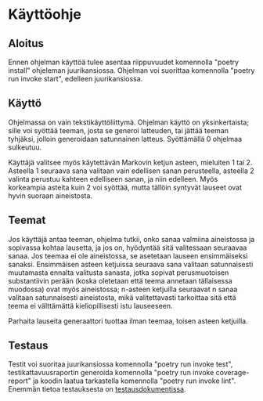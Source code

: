 # Käyttöohje

## Aloitus
Ennen ohjelman käyttöä tulee asentaa riippuvuudet komennolla "poetry install" ohjeleman juurikansiossa. Ohjelman voi suorittaa komennolla "poetry run invoke start", edelleen juurikansiossa.

## Käyttö
Ohjelmassa on vain tekstikäyttöliittymä. Ohjelman käyttö on yksinkertaista; sille voi syöttää teeman, josta se generoi latteuden, tai jättää teeman tyhjäksi, jolloin generoidaan satunnainen latteus. Syöttämällä 0 ohjelmaa sulkeutuu.

Käyttäjä valitsee myös käytettävän Markovin ketjun asteen, mieluiten 1 tai 2. Asteella 1 seuraava sana valitaan vain edellisen sanan perusteella, asteella 2 valinta perustuu kahteen edelliseen sanan, ja niin edelleen. Myös korkeampia asteita kuin 2 voi syöttää, mutta tällöin syntyvät lauseet ovat hyvin suoraan aineistosta.

## Teemat

Jos käyttäjä antaa teeman, ohjelma tutkii, onko sanaa valmiina aineistossa ja sopivassa kohtaa lausetta, ja jos on, hyödyntää sitä valitessaan seuraavaa sanaa. Jos teemaa ei ole aineistossa, se asetetaan lauseen ensimmäiseksi sanaksi. Ensimmäisen asteen ketjuissa seuraava sana valitaan satunnaisesti muutamasta ennalta valitusta sanasta, jotka sopivat perusmuotoisen substantiivin perään (koska oletetaan että teema annetaan tällaisessa muodossa) ovat myös aineistossa; n-asteen ketjuilla seuraavat n sanaa valitaan satunnaisesti aineistosta, mikä valitettavasti tarkoittaa sitä että teema ei välttämättä kieliopillisesti istu lauseeseen.

Parhaita lauseita generaattori tuottaa ilman teemaa, toisen asteen ketjuilla.

## Testaus
Testit voi suoritaa juurikansiossa komennolla "poetry run invoke test", testikattavuusraportin generoida komennolla "poetry run invoke coverage-report" ja koodin laatua tarkastella komennolla "poetry run invoke lint". Enemmän tietoa testauksesta on [testausdokumentissa](https://github.com/emigination/latteusgeneraattori/blob/main/dokumentaatio/testausdokumentti.md).